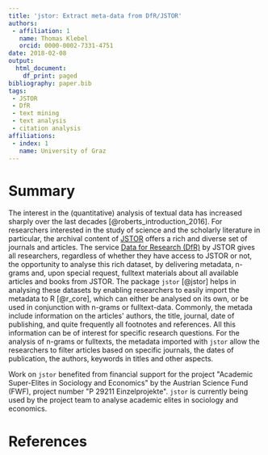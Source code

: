 ```yaml
---
title: 'jstor: Extract meta-data from DfR/JSTOR'
authors:
 - affiliation: 1
   name: Thomas Klebel
   orcid: 0000-0002-7331-4751
date: 2018-02-08
output:
  html_document:
    df_print: paged
bibliography: paper.bib
tags:
 - JSTOR
 - DfR
 - text mining
 - text analysis
 - citation analysis
affiliations:
 - index: 1
   name: University of Graz
---
```


# Summary
The interest in the (quantitative) analysis of textual data has increased
sharply over the last decades [@roberts_introduction_2016]. For researchers
interested in the study of science and the scholarly literature in particular,
the archival content of [JSTOR](http://www.jstor.org) offers a rich and diverse
set of journals and articles. The service 
[Data for Research (DfR)](http://www.jstor.org/dfr/) by JSTOR gives all 
researchers, regardless of whether they have access to JSTOR or not, the
opportunity to analyse this rich dataset, by delivering metadata,
n-grams and, upon special request, fulltext materials about all available
articles and books from JSTOR. The package `jstor` [@jstor] helps in
analysing these datasets by enabling researchers to easily import the metadata
to R [@r_core],
which can either be analysed on its own, or be used in conjunction with n-grams
or fulltext-data. Commonly, the metada include information
on the articles' authors, the title, journal, date of publishing, and quite
frequently all footnotes and references. All this information can be of interest
for specific research questions. For the analysis of n-grams or fulltexts,
the metadata imported with `jstor`
allow the researchers to
filter articles based on specific journals, the dates of publication, the
authors, keywords in titles and other aspects.

Work on `jstor` benefited from financial support for the project "Academic
Super-Elites in Sociology and Economics" by the Austrian Science Fund (FWF), 
project number "P 29211 Einzelprojekte". `jstor` is currently being used by
the project team to analyse academic elites in sociology and economics.



# References
